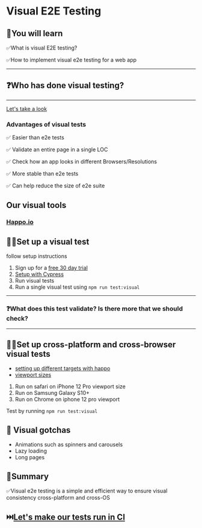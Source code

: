 # Visual E2E Testing

## 🧠You will learn

✅What is visual E2E testing?

✅How to implement visual e2e testing for a web app

---

## ❓Who has done visual testing?

---

[Let's take a look](visual-testing.pdf)

### Advantages of visual tests

✅ Easier than e2e tests

✅ Validate an entire page in a single LOC

✅ Check how an app looks in different Browsers/Resolutions

✅ More stable than e2e tests

✅ Can help reduce the size of e2e suite

## Our visual tools

### [Happo.io](https://happo.io/)

## 🏋️‍♀️Set up a visual test

follow setup instructions

1. Sign up for a [free 30 day trial](https://happo.io/signup?_aid=802)
2. [Setup with Cypress](https://docs.happo.io/docs/cypress)
3. Run visual tests
4. Run a single visual test using `npm run test:visual`

---

### ❓What does this test validate? Is there more that we should check?

---

## 🏋️‍♀️Set up cross-platform and cross-browser visual tests

- [setting up different targets with happo](https://docs.happo.io/docs/configuration#targets)
- [viewport sizes](https://viewportsizer.com/devices/)

1. Run on safari on iPhone 12 Pro viewport size
2. Run on Samsung Galaxy S10+
3. Run on Chrome on iphone 12 pro viewport

Test by running `npm run test:visual`

## 📝 Visual gotchas

- Animations such as spinners and carousels
- Lazy loading
- Long pages

## 📝Summary

✅Visual e2e testing is a simple and efficient way to ensure visual consistency cross-platform and cross-OS

## ⏭️[Let's make our tests run in CI](./CICD.md)

